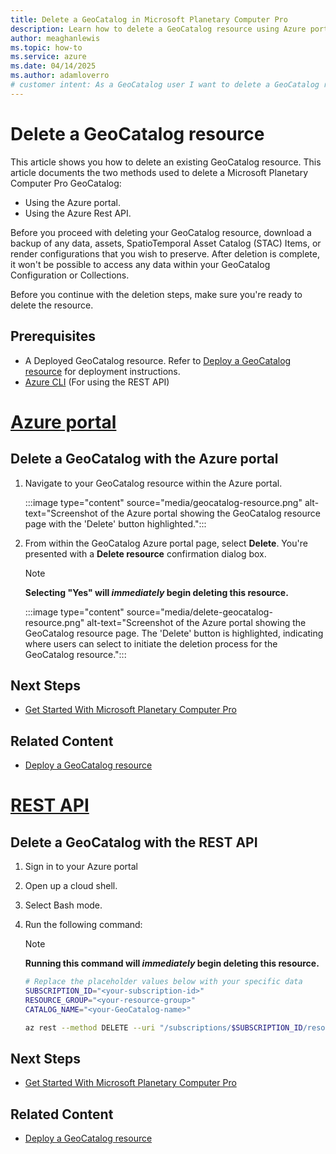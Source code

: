 ```yaml
---
title: Delete a GeoCatalog in Microsoft Planetary Computer Pro
description: Learn how to delete a GeoCatalog resource using Azure portal or Azure Rest API, assign roles, and troubleshoot known issues.
author: meaghanlewis
ms.topic: how-to
ms.service: azure
ms.date: 04/14/2025
ms.author: adamloverro
# customer intent: As a GeoCatalog user I want to delete a GeoCatalog resource so that I can remove this resource from my Azure Subscription.
---
```


# Delete a GeoCatalog resource

This article shows you how to delete an existing GeoCatalog resource. This article documents the two methods used to delete a Microsoft Planetary Computer Pro GeoCatalog:

- Using the Azure portal.
- Using the Azure Rest API.
 
Before you proceed with deleting your GeoCatalog resource, download a backup of any data, assets, SpatioTemporal Asset Catalog (STAC) Items, or render configurations that you wish to preserve. After deletion is complete, it won't be possible to access any data within your GeoCatalog Configuration or Collections.

Before you continue with the deletion steps, make sure you're ready to delete the resource.

## Prerequisites

- A Deployed GeoCatalog resource. Refer to [Deploy a GeoCatalog resource](./deploy-geocatalog-resource.md) for deployment instructions.
- [Azure CLI](/cli/azure/install-azure-cli) (For using the REST API) 


# [Azure portal](#tab/azureportal)
## Delete a GeoCatalog with the Azure portal

1. Navigate to your GeoCatalog resource within the Azure portal.

    :::image type="content" source="media/geocatalog-resource.png" alt-text="Screenshot of the Azure portal showing the GeoCatalog resource page with the 'Delete' button highlighted.":::

1. From within the GeoCatalog Azure portal page, select **Delete**. You're presented with a **Delete resource** confirmation dialog box. 

   > [!NOTE]
   > **Selecting "Yes" will *immediately* begin deleting this resource.**
  
    :::image type="content" source="media/delete-geocatalog-resource.png" alt-text="Screenshot of the Azure portal showing the GeoCatalog resource page. The 'Delete' button is highlighted, indicating where users can select to initiate the deletion process for the GeoCatalog resource.":::

## Next Steps
- [Get Started With Microsoft Planetary Computer Pro](./get-started-planetary-computer.md)

## Related Content
- [Deploy a GeoCatalog resource](./deploy-geocatalog-resource.md)

# [REST API](#tab/restapi)
## Delete a GeoCatalog with the REST API

1. Sign in to your Azure portal
1. Open up a cloud shell. 
1. Select Bash mode.
1. Run the following command:

   > [!NOTE]
   > **Running this command will *immediately* begin deleting this resource.**

   ```bash
   # Replace the placeholder values below with your specific data
   SUBSCRIPTION_ID="<your-subscription-id>"
   RESOURCE_GROUP="<your-resource-group>"
   CATALOG_NAME="<your-GeoCatalog-name>"

   az rest --method DELETE --uri "/subscriptions/$SUBSCRIPTION_ID/resourceGroups/$RESOURCE_GROUP/providers/Microsoft.Orbital/geoCatalogs/$CATALOG_NAME?api-version=2025-02-11-preview"
   ```

## Next Steps
- [Get Started With Microsoft Planetary Computer Pro](./get-started-planetary-computer.md)

## Related Content
- [Deploy a GeoCatalog resource](./deploy-geocatalog-resource.md)
